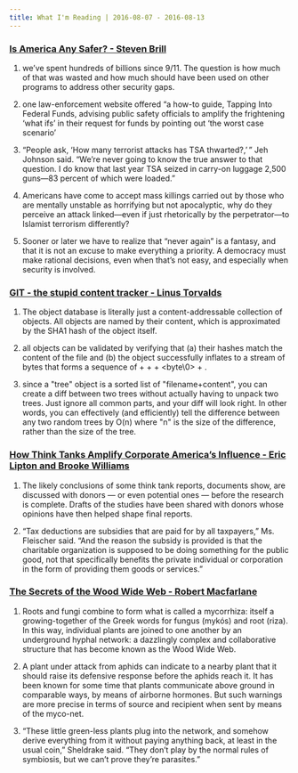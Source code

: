 ```yaml
---
title: What I'm Reading | 2016-08-07 - 2016-08-13
---
```


### [Is America Any Safer? - Steven Brill](http://www.theatlantic.com/magazine/archive/2016/09/are-we-any-safer/492761/)

1. we’ve spent hundreds of billions since 9/11. The question is how much of that was wasted and how much should have been used on other programs to address other security gaps.

2. one law-enforcement website offered “a how-to guide, Tapping Into Federal Funds, advising public safety officials to amplify the frightening ‘what ifs’ in their request for funds by pointing out ‘the worst case scenario’

3. “People ask, ‘How many terrorist attacks has TSA thwarted?,’ ” Jeh Johnson said. “We’re never going to know the true answer to that question. I do know that last year TSA seized in carry-on luggage 2,500 guns—83 percent of which were loaded.”

4. Americans have come to accept mass killings carried out by those who are mentally unstable as horrifying but not apocalyptic, why do they perceive an attack linked—even if just rhetorically by the perpetrator—to Islamist terrorism differently?

5. Sooner or later we have to realize that “never again” is a fantasy, and that it is not an excuse to make everything a priority. A democracy must make rational decisions, even when that’s not easy, and especially when security is involved.

### [GIT - the stupid content tracker - Linus Torvalds](https://github.com/chyojn/git-0.01/blob/master/README)

1. The object database is literally just a content-addressable collection of objects.  All objects are named by their content, which is approximated by the SHA1 hash of the object itself.

2. all objects can be validated by verifying that (a) their hashes match the content of the file and (b) the object successfully inflates to a stream of bytes that forms a sequence of <ascii tag without space> + <space> + <ascii decimal size> + <byte\0> + <binary object data>.

3. since a "tree" object is a sorted list of "filename+content", you can create a diff between two trees without actually having to unpack two trees.  Just ignore all common parts, and your diff will look right.  In other words, you can effectively (and efficiently) tell the difference between any two random trees by O(n) where "n" is the size of the difference, rather than the size of the tree.

### [How Think Tanks Amplify Corporate America’s Influence - Eric Lipton and Brooke Williams](http://www.nytimes.com/2016/08/08/us/politics/think-tanks-research-and-corporate-lobbying.html)

1. The likely conclusions of some think tank reports, documents show, are discussed with donors — or even potential ones — before the research is complete. Drafts of the studies have been shared with donors whose opinions have then helped shape final reports.

2. “Tax deductions are subsidies that are paid for by all taxpayers,” Ms. Fleischer said. “And the reason the subsidy is provided is that the charitable organization is supposed to be doing something for the public good, not that specifically benefits the private individual or corporation in the form of providing them goods or services.”

### [The Secrets of the Wood Wide Web - Robert Macfarlane](http://www.newyorker.com/tech/elements/the-secrets-of-the-wood-wide-web)

1. Roots and fungi combine to form what is called a mycorrhiza: itself a growing-together of the Greek words for fungus (mykós) and root (riza). In this way, individual plants are joined to one another by an underground hyphal network: a dazzlingly complex and collaborative structure that has become known as the Wood Wide Web.

2. A plant under attack from aphids can indicate to a nearby plant that it should raise its defensive response before the aphids reach it. It has been known for some time that plants communicate above ground in comparable ways, by means of airborne hormones. But such warnings are more precise in terms of source and recipient when sent by means of the myco-net.

3. “These little green-less plants plug into the network, and somehow derive everything from it without paying anything back, at least in the usual coin,” Sheldrake said. “They don’t play by the normal rules of symbiosis, but we can’t prove they’re parasites.”
